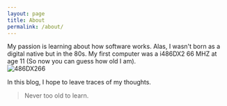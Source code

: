 ```yaml
---
layout: page
title: About
permalink: /about/
---
```


My passion is learning about how software works. Alas, I wasn't born as a digital native but in the 80s. My first computer was a i486DX2 66 MHZ at age 11 (So now you can guess how old I am).  
![486DX266](https://en.wikipedia.org/wiki/Intel_DX2#/media/File:80486dx2-large.jpg "cpu")


In this blog, I hope to leave traces of my thoughts. 

> Never too old to learn. 


